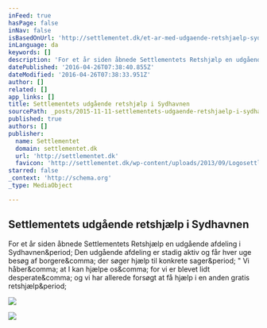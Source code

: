 ```yaml
---
inFeed: true
hasPage: false
inNav: false
isBasedOnUrl: 'http://settlementet.dk/et-ar-med-udgaende-retshjaelp-sydhavnen/'
inLanguage: da
keywords: []
description: 'For et år siden åbnede Settlementets Retshjælp en udgående afdeling i Sydhavnen. Den udgående afdeling er stadig aktiv og får hver uge besøg af borgere, der søger hjælp til konkrete sager. " Vi håber, at I kan hjælpe os, for vi er blevet lidt desperate, og vi har allerede forsøgt at få hjælp i en anden gratis retshjælp.'
datePublished: '2016-04-26T07:38:40.855Z'
dateModified: '2016-04-26T07:38:33.951Z'
author: []
related: []
app_links: []
title: Settlementets udgående retshjælp i Sydhavnen
sourcePath: _posts/2015-11-11-settlementets-udgaende-retshjaelp-i-sydhavnen.md
published: true
authors: []
publisher:
  name: Settlementet
  domain: settlementet.dk
  url: 'http://settlementet.dk'
  favicon: 'http://settlementet.dk/wp-content/uploads/2013/09/Logosettlementetsmaller_cropped_edited-11.jpg'
starred: false
_context: 'http://schema.org'
_type: MediaObject

---
```

<article style=""><h1>Settlementets udgående retshjælp i Sydhavnen</h1><p>For et år siden åbnede Settlementets Retshjælp en udgående afdeling i Sydhavnen&amp;period; Den udgående afdeling er stadig aktiv og får hver uge besøg af borgere&amp;comma; der søger hjælp til konkrete sager&amp;period; " Vi håber&amp;comma; at I kan hjælpe os&amp;comma; for vi er blevet lidt desperate&amp;comma; og vi har allerede forsøgt at få hjælp i en anden gratis retshjælp&amp;period;</p><img src="http://settlementet.dk/wp-content/uploads/2015/01/sydhavnscompagniet.jpg" /></article>

![](https://the-grid-user-content.s3-us-west-2.amazonaws.com/9a30e418-5d11-4002-af2a-342f24e36456.jpg)